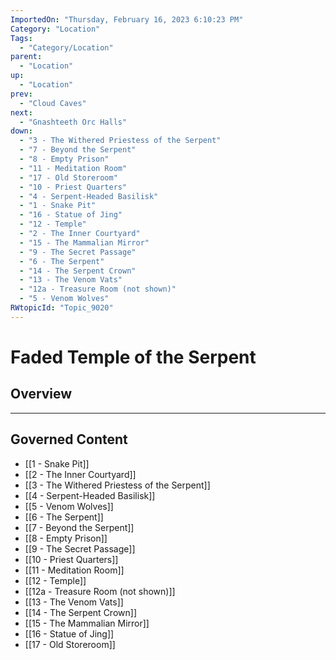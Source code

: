 ```yaml
---
ImportedOn: "Thursday, February 16, 2023 6:10:23 PM"
Category: "Location"
Tags:
  - "Category/Location"
parent:
  - "Location"
up:
  - "Location"
prev:
  - "Cloud Caves"
next:
  - "Gnashteeth Orc Halls"
down:
  - "3 - The Withered Priestess of the Serpent"
  - "7 - Beyond the Serpent"
  - "8 - Empty Prison"
  - "11 - Meditation Room"
  - "17 - Old Storeroom"
  - "10 - Priest Quarters"
  - "4 - Serpent-Headed Basilisk"
  - "1 - Snake Pit"
  - "16 - Statue of Jing"
  - "12 - Temple"
  - "2 - The Inner Courtyard"
  - "15 - The Mammalian Mirror"
  - "9 - The Secret Passage"
  - "6 - The Serpent"
  - "14 - The Serpent Crown"
  - "13 - The Venom Vats"
  - "12a - Treasure Room (not shown)"
  - "5 - Venom Wolves"
RWtopicId: "Topic_9020"
---
```

# Faded Temple of the Serpent
## Overview
---
## Governed Content
- [[1 - Snake Pit]]
- [[2 - The Inner Courtyard]]
- [[3 - The Withered Priestess of the Serpent]]
- [[4 - Serpent-Headed Basilisk]]
- [[5 - Venom Wolves]]
- [[6 - The Serpent]]
- [[7 - Beyond the Serpent]]
- [[8 - Empty Prison]]
- [[9 - The Secret Passage]]
- [[10 - Priest Quarters]]
- [[11 - Meditation Room]]
- [[12 - Temple]]
- [[12a - Treasure Room (not shown)]]
- [[13 - The Venom Vats]]
- [[14 - The Serpent Crown]]
- [[15 - The Mammalian Mirror]]
- [[16 - Statue of Jing]]
- [[17 - Old Storeroom]]

